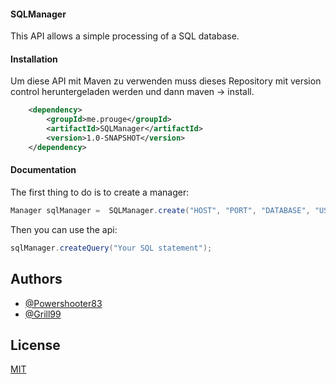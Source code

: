 #### SQLManager
This API allows a simple processing of a SQL database. 

#### Installation
Um diese API mit Maven zu verwenden muss dieses Repository mit version control heruntergeladen werden und dann maven -> install.
```xml
    <dependency>
        <groupId>me.prouge</groupId>
        <artifactId>SQLManager</artifactId>
        <version>1.0-SNAPSHOT</version>
    </dependency>
```
#### Documentation
The first thing to do is to create a manager:

```java
Manager sqlManager =  SQLManager.create("HOST", "PORT", "DATABASE", "USERNAME", "PASSWORD");
```

Then you can use the api:
 
```java
sqlManager.createQuery("Your SQL statement");
```

## Authors
- [@Powershooter83](https://www.github.com/Powershooter83)
- [@Grill99](https://www.github.com/Grill99)
## License

[MIT](https://choosealicense.com/licenses/mit/)

  
